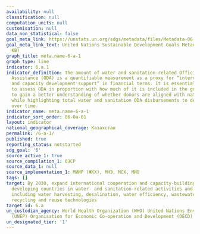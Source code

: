 ```yaml
---
availability: null
classification: null
computation_units: null
customisation: null
data_non_statistical: false
goal_meta_link: https://unstats.un.org/sdgs/metadata/files/Metadata-06-0A-01.pdf
goal_meta_link_text: United Nations Sustainable Development Goals Metadata (PDF 398
  KB)
graph_title: meta.name-6-a-1
graph_type: line
indicator: 6.a.1
indicator_definition: The amount of water and sanitation-related Official Development
  Assistance (ODA) is a quantifiable measurement as a proxy for “international cooperation
  and capacity development support” in financial terms. It is essential to be able
  to assess ODA in proportion with how much of it is included in the government budget
  to gain a better understanding of whether donors are aligned with national governments
  while highlighting total water and sanitation ODA disbursements to developing countries
  over time.
indicator_name: meta.name-6-a-1
indicator_sort_order: 06-0a-01
layout: indicator
national_geographical_coverage: Казахстан
permalink: /6-a-1/
published: true
reporting_status: notstarted
sdg_goal: '6'
source_active_1: true
source_compilation_1: ОЭСР
source_data_1: null
source_implementation_1: МИИР (ЖКХ), МНЭ, МСХ, МИО
tags: []
target: By 2030, expand international cooperation and capacity-building support to
  developing countries in water- and sanitation-related activities and programmes,
  including water harvesting, desalination, water efficiency, wastewater treatment,
  recycling and reuse technologies
target_id: 6.a
un_custodian_agency: World Health Organization (WHO) United Nations Environment Programme
  (UNEP) Organisation for Economic Co-operation and Development (OECD)
un_designated_tier: '1'
---
```

